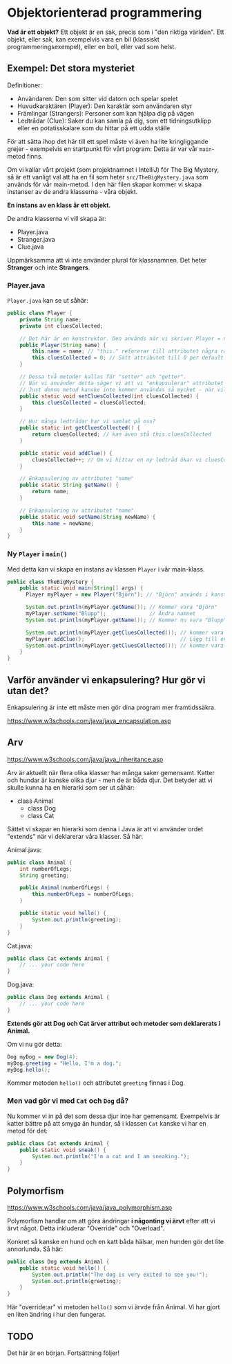 # Objektorienterad programmering

**Vad är ett objekt?** Ett objekt är en sak, precis som i "den riktiga världen". Ett objekt, eller sak, kan exempelvis vara en bil (klassiskt programmeringsexempel), eller en boll, eller vad som helst.

## Exempel: Det stora mysteriet

Definitioner:

- Användaren: Den som sitter vid datorn och spelar spelet
- Huvudkaraktären (Player): Den karaktär som användaren styr
- Främlingar (Strangers): Personer som kan hjälpa dig på vägen
- Ledtrådar (Clue): Saker du kan samla på dig, som ett tidningsutklipp eller en potatisskalare som du hittar på ett udda ställe

För att sätta ihop det här till ett spel måste vi även ha lite kringliggande grejer - exempelvis en startpunkt för vårt program: Detta är var vår `main`-metod finns.

Om vi kallar vårt projekt (som projektnamnet i IntelliJ) för The Big Mystery, så är ett vanligt val att ha en fil som heter `src/TheBigMystery.java` som används för vår main-metod. I den här filen skapar kommer vi skapa instanser av de andra klasserna - våra objekt.

**En instans av en klass är ett objekt.**

De andra klasserna vi vill skapa är:

- Player.java
- Stranger.java
- Clue.java

Uppmärksamma att vi inte använder plural för klassnamnen. Det heter **Stranger** och inte **Strangers**.

### Player.java

`Player.java` kan se ut såhär:

```java
public class Player {
    private String name;
    private int cluesCollected;

    // Det här är en konstruktor. Den används när vi skriver Player = new Player("Namn");
    public Player(String name) {
        this.name = name; // "this." refererar till attributet några rader upp. this.name är "private String name" och name är det på raden ovanför denna.
        this.cluesCollected = 0; // Sätt attributet till 0 per default
    }

    // Dessa två metoder kallas för "setter" och "getter".
    // När vi använder detta säger vi att vi "enkapsulerar" attributet cluesCollected
    // Just denna metod kanske inte kommer användas så mycket - när vill vi egentligen sätta det här till ett specifikt värde? Kanske vill vi använda den för att sätta det till 0 någon gång, så det skadar inte att ha.
    public static void setCluesCollected(int cluesCollected) {
        this.cluesCollected = cluesCollected;
    }

    // Hur många ledtrådar har vi samlat på oss?
    public static int getCluesCollected() {
        return cluesCollected; // kan även stå this.cluesCollected
    }

    public static void addClue() {
        cluesCollected++; // Om vi hittar en ny ledtråd ökar vi cluesCollected med 1
    }

    // Enkapsulering av attributet "name"
    public static String getName() {
        return name;
    }

    // Enkapsulering av attributet "name"
    public static void setName(String newName) {
        this.name = newName;
    }
}
```

### Ny `Player` i `main()`

Med detta kan vi skapa en instans av klassen `Player` i vår main-klass.

```java
public class TheBigMystery {
    public static void main(String[] args) {
      Player myPlayer = new Player("Björn"); // "Björn" används i konstruktorn ovan

      System.out.println(myPlayer.getName()); // Kommer vara "Björn"
      myPlayer.setName("Blupp");              // Ändra namnet
      System.out.println(myPlayer.getName()); // Kommer nu vara "Blupp"

      System.out.println(myPlayer.getCluesCollected()); // kommer vara 0
      myPlayer.addClue();                               // Lägg till en ledtråd
      System.out.println(myPlayer.getCluesCollected()); // kommer vara 1
    }
}
```

## Varför använder vi enkapsulering? Hur gör vi utan det?

Enkapsulering är inte ett måste men gör dina program mer framtidssäkra.

https://www.w3schools.com/java/java_encapsulation.asp

## Arv

https://www.w3schools.com/java/java_inheritance.asp

Arv är aktuellt när flera olika klasser har många saker gemensamt. Katter och hundar är kanske olika djur - men de är båda djur. Det betyder att vi skulle kunna ha en hierarki som ser ut såhär:

- class Animal
  - class Dog
  - class Cat

Sättet vi skapar en hierarki som denna i Java är att vi använder ordet "extends" när vi deklarerar våra klasser. Så här:

Animal.java:

```java
public class Animal {
    int numberOfLegs;
    String greeting;

    public Animal(numberOfLegs) {
        this.numberOfLegs = numberOfLegs;
    }

    public static void hello() {
        System.out.println(greeting);
    }
}
``` 

Cat.java:

```java
public class Cat extends Animal {
    // ... your code here
}
``` 

Dog.java:

```java
public class Dog extends Animal {
    // ... your code here
}
```

**Extends gör att Dog och Cat ärver attribut och metoder som deklarerats i Animal.**

Om vi nu gör detta:

```java
Dog myDog = new Dog(4);
myDog.greeting = "Hello, I'm a dog.";
myDog.hello();
```

Kommer metoden `hello()` och attributet `greeting` finnas i Dog.

### Men vad gör vi med `Cat` och `Dog` då?

Nu kommer vi in på det som dessa djur inte har gemensamt. Exempelvis är katter bättre på att smyga än hundar, så i klassen `Cat` kanske vi har en metod för det:


```java
public class Cat extends Animal {
    public static void sneak() {
        System.out.println("I'm a cat and I am sneaking.");
    }
}
``` 

## Polymorfism

https://www.w3schools.com/java/java_polymorphism.asp

Polymorfism handlar om att göra ändringar **i någonting vi ärvt** efter att vi ärvt något. Detta inkluderar "Override" och "Overload".

Konkret så kanske en hund och en katt båda hälsar, men hunden gör det lite annorlunda. Så här:

```java
public class Dog extends Animal {
    public static void hello() {
        System.out.println("The dog is very exited to see you!");
        System.out.println(greeting);
    }
}
```

Här "override:ar" vi metoden `hello()` som vi ärvde från Animal. Vi har gjort en liten ändring i hur den fungerar.

## TODO

Det här är en början. Fortsättning följer!
